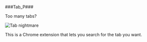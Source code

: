 ###Tab_P###

Too many tabs?

![Tab nightmare](http://cl.ly/image/0z321g3v2x07/ss.png)

This is a Chrome extension that lets you search for the tab you want. 